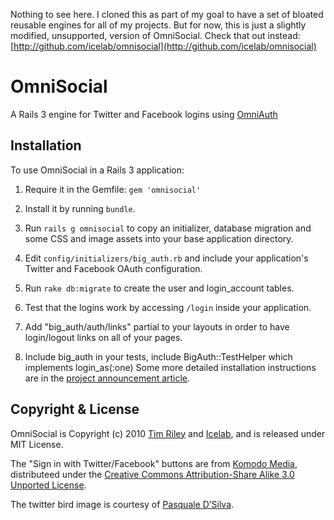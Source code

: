 Nothing to see here. I cloned this as part of my goal to have a set of bloated reusable engines for all of my projects. But for now, this is just a slightly modified, unsupported, version of OmniSocial. Check that out instead: [http://github.com/icelab/omnisocial](http://github.com/icelab/omnisocial)

# OmniSocial

A Rails 3 engine for Twitter and Facebook logins using [OmniAuth](http://github.com/intridea/omniauth)

## Installation

To use OmniSocial in a Rails 3 application:

1. Require it in the Gemfile: `gem 'omnisocial'`

2. Install it by running `bundle`.

3. Run `rails g omnisocial` to copy an initializer, database migration and some CSS and image assets into your base application directory.

4. Edit `config/initializers/big_auth.rb` and include your application's Twitter and Facebook OAuth configuration.

5. Run `rake db:migrate` to create the user and login_account tables.

6. Test that the logins work by accessing `/login` inside your application.

7. Add "big_auth/auth/links" partial to your layouts in order to have login/logout links on all of your pages.

8. Include big_auth in your tests, include BigAuth::TestHelper which implements login_as(:one)
Some more detailed installation instructions are in the [project announcement article](http://icelab.com.au/articles/welcome-to-the-omnisocial/).

## Copyright & License

OmniSocial is Copyright (c) 2010 [Tim Riley](http://openmonkey.com/) and [Icelab](http://icelab.com.au/), and is released under MIT License.

The "Sign in with Twitter/Facebook" buttons are from [Komodo Media](http://www.komodomedia.com/blog/2009/05/sign-in-with-twitter-and-facebook-buttons/), distributeed under the [Creative Commons Attribution-Share Alike 3.0 Unported License](http://creativecommons.org/licenses/by-sa/3.0/).

The twitter bird image is courtesy of [Pasquale D’Silva](http://wefunction.com/2008/07/freebie-twitter-icons-illustration/).

